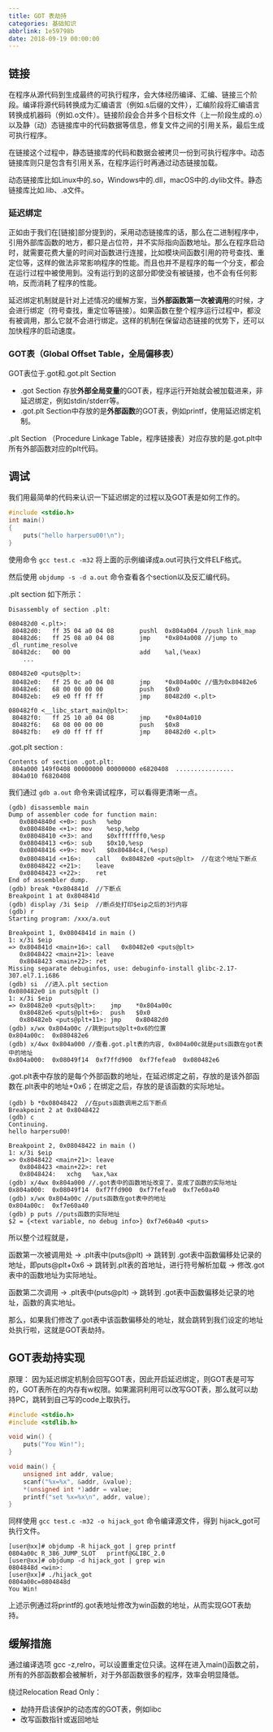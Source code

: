 ```yaml
---
title: GOT 表劫持
categories: 基础知识
abbrlink: 1e59798b
date: 2018-09-19 00:00:00
---
```


## 链接

在程序从源代码到生成最终的可执行程序，会大体经历编译、汇编、链接三个阶段。编译将源代码转换成为汇编语言（例如.s后缀的文件），汇编阶段将汇编语言转换成机器码（例如.o文件）。链接阶段会合并多个目标文件（上一阶段生成的.o）以及静（动）态链接库中的代码数据等信息，修复文件之间的引用关系，最后生成可执行程序。

<!-- more -->

在链接这个过程中，静态链接库的代码和数据会被拷贝一份到可执行程序中。动态链接库则只是包含有引用关系，在程序运行时再通过动态链接加载。

动态链接库比如Linux中的.so，Windows中的.dll，macOS中的.dylib文件。静态链接库比如.lib、.a文件。

### 延迟绑定

正如由于我们在[链接]部分提到的，采用动态链接库的话，那么在二进制程序中，引用外部库函数的地方，都只是占位符，并不实际指向函数地址。那么在程序启动时，就需要花费大量的时间对函数进行连接，比如模块间函数引用的符号查找、重定位等，这样的做法非常影响程序的性能。而且也并不是程序的每一个分支，都会在运行过程中被使用到。没有运行到的这部分即使没有被链接，也不会有任何影响，反而消耗了程序的性能。

延迟绑定机制就是针对上述情况的缓解方案，当**外部函数第一次被调用**的时候，才会进行绑定（符号查找，重定位等链接）。如果函数在整个程序运行过程中，都没有被调用，那么它就不会进行绑定。这样的机制在保留动态链接的优势下，还可以加快程序的启动速度。

### GOT表（Global Offset Table，全局偏移表）

GOT表位于.got和.got.plt Section

* .got Section 存放**外部全局变量**的GOT表，程序运行开始就会被加载进来，非延迟绑定，例如stdin/stderr等。
* .got.plt Section中存放的是**外部函数**的GOT表，例如printf，使用延迟绑定机制。

.plt Section （Procedure Linkage Table，程序链接表）对应存放的是.got.plt中所有外部函数对应的plt代码。

## 调试

我们用最简单的代码来认识一下延迟绑定的过程以及GOT表是如何工作的。

```c
#include <stdio.h>
int main()
{
    puts("hello harpersu00!\n");
}
```

使用命令 `gcc test.c -m32` 将上面的示例编译成a.out可执行文件ELF格式。

然后使用 `objdump -s -d a.out` 命令查看各个section以及反汇编代码。

.plt section 如下所示：

```code
Disassembly of section .plt:

080482d0 <.plt>:
 80482d0:	ff 35 04 a0 04 08    	pushl  0x804a004 //push link_map
 80482d6:	ff 25 08 a0 04 08    	jmp    *0x804a008 //jump to _dl_runtime_resolve
 80482dc:	00 00                	add    %al,(%eax)
	...

080482e0 <puts@plt>:
 80482e0:	ff 25 0c a0 04 08    	jmp    *0x804a00c //值为0x80482e6
 80482e6:	68 00 00 00 00       	push   $0x0
 80482eb:	e9 e0 ff ff ff       	jmp    80482d0 <.plt>

080482f0 <__libc_start_main@plt>:
 80482f0:	ff 25 10 a0 04 08    	jmp    *0x804a010
 80482f6:	68 08 00 00 00       	push   $0x8
 80482fb:	e9 d0 ff ff ff       	jmp    80482d0 <.plt>
```

.got.plt section :

```code
Contents of section .got.plt:
 804a000 149f0408 00000000 00000000 e6820408  ................
 804a010 f6820408 
```

我们通过 `gdb a.out` 命令来调试程序，可以看得更清晰一点。

```CODE
(gdb) disassemble main
Dump of assembler code for function main:
   0x0804840d <+0>:	push   %ebp
   0x0804840e <+1>:	mov    %esp,%ebp
   0x08048410 <+3>:	and    $0xfffffff0,%esp
   0x08048413 <+6>:	sub    $0x10,%esp
   0x08048416 <+9>:	movl   $0x80484c4,(%esp)
   0x0804841d <+16>:	call   0x80482e0 <puts@plt>  //在这个地址下断点
   0x08048422 <+21>:	leave  
   0x08048423 <+22>:	ret    
End of assembler dump.
(gdb) break *0x804841d  //下断点
Breakpoint 1 at 0x804841d
(gdb) display /3i $eip  //断点处打印$eip之后的3行内容
(gdb) r
Starting program: /xxx/a.out 

Breakpoint 1, 0x0804841d in main ()
1: x/3i $eip
=> 0x804841d <main+16>:	call   0x80482e0 <puts@plt>
   0x8048422 <main+21>:	leave  
   0x8048423 <main+22>:	ret    
Missing separate debuginfos, use: debuginfo-install glibc-2.17-307.el7.1.i686
(gdb) si  //进入.plt section
0x080482e0 in puts@plt ()
1: x/3i $eip
=> 0x80482e0 <puts@plt>:	jmp    *0x804a00c
   0x80482e6 <puts@plt+6>:	push   $0x0
   0x80482eb <puts@plt+11>:	jmp    0x80482d0
(gdb) x/wx 0x804a00c //跳到puts@plt+0x6的位置
0x804a00c:	0x080482e6
(gdb) x/4wx 0x804a000 //查看.got.plt表的内容, 0x804a00c就是puts函数在got表中的地址
0x804a000:	0x08049f14	0xf7ffd900	0xf7fefea0	0x080482e6
```

.got.plt表中存放的是每个外部函数的地址，在延迟绑定之前，存放的是该外部函数在.plt表中的地址+0x6；在绑定之后，存放的是该函数的实际地址。

```code
(gdb) b *0x08048422  //在puts函数调用之后下断点
Breakpoint 2 at 0x8048422
(gdb) c
Continuing.
hello harpersu00!

Breakpoint 2, 0x08048422 in main ()
1: x/3i $eip
=> 0x8048422 <main+21>:	leave  
   0x8048423 <main+22>:	ret    
   0x8048424:	xchg   %ax,%ax
(gdb) x/4wx 0x804a000 //.got表中的函数地址改变了，变成了函数的实际地址
0x804a000:	0x08049f14	0xf7ffd900	0xf7fefea0	0xf7e60a40
(gdb) x/wx 0x804a00c //puts函数在got表中的地址
0x804a00c:	0xf7e60a40
(gdb) p puts //puts函数的实际地址
$2 = {<text variable, no debug info>} 0xf7e60a40 <puts>

```

所以整个过程就是，

函数第一次被调用处 -> .plt表中(puts@plt) -> 跳转到 .got表中函数偏移处记录的地址，即puts@plt+0x6 -> 跳转到.plt表的首地址，进行符号解析加载 -> 修改.got表中的函数地址为实际地址。

函数第二次调用 ->  .plt表中(puts@plt) -> 跳转到 .got表中函数偏移处记录的地址，函数的真实地址。

那么，如果我们修改了.got表中该函数偏移处的地址，就会跳转到我们设定的地址处执行啦，这就是GOT表劫持。



## GOT表劫持实现

原理： 因为延迟绑定机制会回写GOT表，因此开启延迟绑定，则GOT表是可写的，GOT表所在的内存有w权限。如果漏洞利用可以改写GOT表，那么就可以劫持PC，跳转到自己写的code上取执行。

```c
#include <stdio.h>
#include <stdlib.h>

void win() {
    puts("You Win!");
}

void main() {
    unsigned int addr, value;
    scanf("%x=%x", &addr, &value);
    *(unsigned int *)addr = value;
    printf("set %x=%x\n", addr, value);
}
```

同样使用 `gcc test.c -m32 -o hijack_got` 命令编译源文件，得到 hijack_got可执行文件。

```shell
[user@xx]# objdump -R hijack_got | grep printf
0804a00c R_386_JUMP_SLOT   printf@GLIBC_2.0
[user@xx]# objdump -d hijack_got | grep win
0804848d <win>:
[user@xx]# ./hijack_got 
0804a00c=0804848d
You Win!
```

上述示例通过将printf的.got表地址修改为win函数的地址，从而实现GOT表劫持。

## 缓解措施

通过编译选项 gcc -z,relro，可以设置重定位只读。这样在进入main()函数之前，所有的外部函数都会被解析，对于外部函数很多的程序，效率会明显降低。

绕过Relocation Read Only：

* 劫持开启该保护的动态库的GOT表，例如libc
* 改写函数指针或返回地址 
